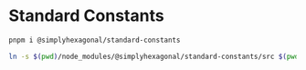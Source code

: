 # Standard Constants

```sh
pnpm i @simplyhexagonal/standard-constants

ln -s $(pwd)/node_modules/@simplyhexagonal/standard-constants/src $(pwd)/src/standard-constants
```

